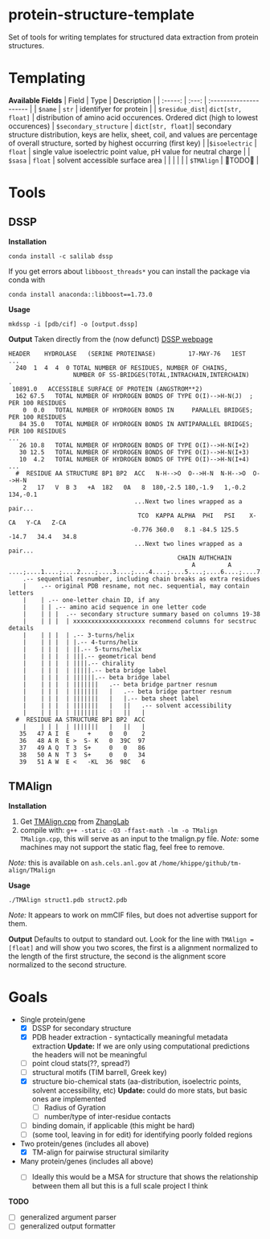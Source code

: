 # protein-structure-template
Set of tools for writing templates for structured data extraction from protein structures.


# Templating

__Available Fields__
|  Field  | Type  | Description            |
| :-----: | :---: | :--------------------- |
| `$name` | `str` | identifyer for protein |
| `$residue_dist`| `dict[str, float]` | distribution of amino acid occurences. Ordered dict (high to lowest occurences)
| `$secondary_structure` | `dict[str, float]`| secondary structure        distribution, keys are helix, sheet, coil, and values are percentage of overall structure, sorted by highest occurring (first key) |
|`$isoelectric` | `float` | single value isoelectric point value, pH value for neutral charge |
| `$sasa` | `float` | solvent accessible surface area |
| | | |
| `$TMAlign` | :rotating_light:TODO:rotating_light: |


# Tools

## DSSP

__Installation__

```
conda install -c salilab dssp
```

If you get errors about `libboost_threads*` you can install the package via conda with 

```
conda install anaconda::libboost==1.73.0
```

__Usage__

```
mkdssp -i [pdb/cif] -o [output.dssp]
```

__Output__
Taken directly from the (now defunct) [DSSP webpage](https://web.archive.org/web/20230214164302/https://swift.cmbi.umcn.nl/gv/dssp/DSSP_3.html)

```
HEADER    HYDROLASE   (SERINE PROTEINASE)         17-MAY-76   1EST
...
  240  1  4  4  0 TOTAL NUMBER OF RESIDUES, NUMBER OF CHAINS,
                  NUMBER OF SS-BRIDGES(TOTAL,INTRACHAIN,INTERCHAIN)                .
 10891.0   ACCESSIBLE SURFACE OF PROTEIN (ANGSTROM**2)
  162 67.5   TOTAL NUMBER OF HYDROGEN BONDS OF TYPE O(I)-->H-N(J)  ; PER 100 RESIDUES
    0  0.0   TOTAL NUMBER OF HYDROGEN BONDS IN     PARALLEL BRIDGES; PER 100 RESIDUES
   84 35.0   TOTAL NUMBER OF HYDROGEN BONDS IN ANTIPARALLEL BRIDGES; PER 100 RESIDUES
...
   26 10.8   TOTAL NUMBER OF HYDROGEN BONDS OF TYPE O(I)-->H-N(I+2)
   30 12.5   TOTAL NUMBER OF HYDROGEN BONDS OF TYPE O(I)-->H-N(I+3)
   10  4.2   TOTAL NUMBER OF HYDROGEN BONDS OF TYPE O(I)-->H-N(I+4)
...
  #  RESIDUE AA STRUCTURE BP1 BP2  ACC   N-H-->O  O-->H-N  N-H-->O  O-->H-N
    2   17   V  B 3   +A  182   0A   8  180,-2.5 180,-1.9   1,-0.2 134,-0.1
                                   ...Next two lines wrapped as a pair...
                                    TCO  KAPPA ALPHA  PHI   PSI    X-CA   Y-CA   Z-CA
                                  -0.776 360.0   8.1 -84.5 125.5  -14.7   34.4   34.8
                                   ...Next two lines wrapped as a pair...
                                               CHAIN AUTHCHAIN
                                                   A         A
....;....1....;....2....;....3....;....4....;....5....;....6....;....7..
    .-- sequential resnumber, including chain breaks as extra residues
    |    .-- original PDB resname, not nec. sequential, may contain letters
    |    | .-- one-letter chain ID, if any
    |    | | .-- amino acid sequence in one letter code
    |    | | |  .-- secondary structure summary based on columns 19-38
    |    | | |  | xxxxxxxxxxxxxxxxxxxx recommend columns for secstruc details
    |    | | |  | .-- 3-turns/helix
    |    | | |  | |.-- 4-turns/helix
    |    | | |  | ||.-- 5-turns/helix
    |    | | |  | |||.-- geometrical bend
    |    | | |  | ||||.-- chirality
    |    | | |  | |||||.-- beta bridge label
    |    | | |  | ||||||.-- beta bridge label
    |    | | |  | |||||||   .-- beta bridge partner resnum
    |    | | |  | |||||||   |   .-- beta bridge partner resnum
    |    | | |  | |||||||   |   |.-- beta sheet label
    |    | | |  | |||||||   |   ||   .-- solvent accessibility
    |    | | |  | |||||||   |   ||   |
  #  RESIDUE AA STRUCTURE BP1 BP2  ACC
    |    | | |  | |||||||   |   ||   |
   35   47 A I  E     +     0   0    2
   36   48 A R  E >  S- K   0  39C  97
   37   49 A Q  T 3  S+     0   0   86
   38   50 A N  T 3  S+     0   0   34
   39   51 A W  E <   -KL  36  98C   6
   ```



## TMAlign

__Installation__

1. Get [TMAlign.cpp](https://zhanggroup.org/TM-align/TMalign.cpp) from [ZhangLab](https://zhanggroup.org/TM-align)
2. compile with: `g++ -static -O3 -ffast-math -lm -o TMalign TMalign.cpp`, this will serve as an input to the tmalign.py file. _Note:_ some machines may not support the static flag, feel free to remove. 

_Note:_ this is available on `ash.cels.anl.gov` at `/home/khippe/github/tm-align/TMalign`

__Usage__

```
./TMAlign struct1.pdb struct2.pdb
```

_Note:_ It appears to work on mmCIF files, but does not advertise support for them.

__Output__
Defaults to output to standard out. Look for the line with `TMAlign = [float]` and will show you two scores, the first is a alignment normalized to the length of the first structure, the second is the alignment score normalized to the second structure.



# Goals

- Single protein/gene
	- [X] DSSP for secondary structure
	- [X] PDB header extraction - syntactically meaningful metadata extraction __Update:__ If we are only using computational predictions the headers will not be meaningful
	- [ ] point cloud stats(??, spread?)
	- [ ] structural motifs (TIM barrell, Greek key)
	- [X] structure bio-chemical stats (aa-distribution, isoelectric points, solvent accessibility, etc) __Update:__ could do more stats, but basic ones are implemented
		- [ ] Radius of Gyration
		- [ ] number/type of inter-residue contacts
	- [ ] binding domain, if applicable (this might be hard)
	- [ ] (some tool, leaving in for edit) for identifying poorly folded regions
- Two protein/genes (includes all above)
	- [x] TM-align for pairwise structural similarity
- Many protein/genes (includes all above)
	- [ ] Ideally this would be a MSA for structure that shows the relationship between them all but this is a full scale project I think


__TODO__

- [ ] generalized argument parser
- [ ] generalized output formatter
